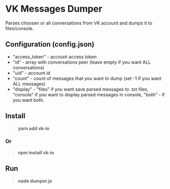 # VK Messages Dumper
Parses choosen or all conversations from VK account and dumps it to files/console.

## Configuration (config.json)
- "access_token" - account access token
- "id" - array with conversations peer (leave empty if you want ALL conversations)
- "uid" - account id
- "count" - count of messages that you want to dump (set -1 if you want ALL messages)
- "display" - "files" if you want save parsed messages to .txt files, "console" if you want to display parsed messages in console, "both" - if you want both.

## Install
> **yarn add vk-io**
### Or
> **npm install vk-io**

## Run
> **node dumper.js**
